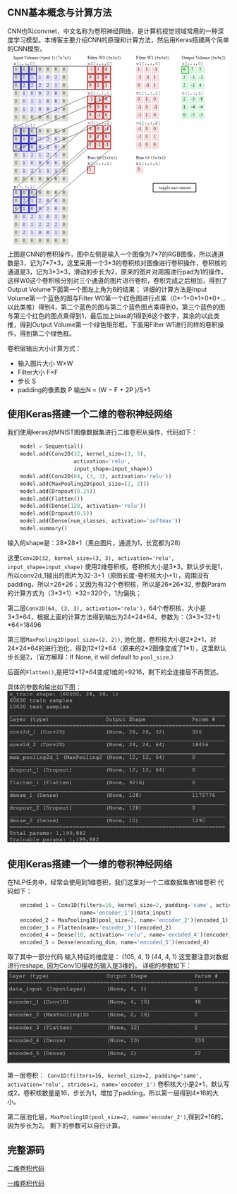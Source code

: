 ## CNN基本概念与计算方法
CNN也叫convnet，中文名称为卷积神经网络，是计算机视觉领域常用的一种深度学习模型。本博客主要介绍CNN的原理和计算方法，然后用Keras搭建两个简单的CNN模型。
![CNN结构.png](https://github.com/guangxush/iTechHeart/blob/master/image/CNN/CNN1.png)
上图是CNN的卷积操作，图中左侧是输入一个图像为7\*7的RGB图像，所以通道数是3，记为7\*7\*3，这里采用一个3*3的卷积核对图像进行卷积操作，卷积核的通道是3，记为3\*3\*3，滑动的步长为2，原来的图片对周围进行pad为1的操作，这样W0这个卷积核分别对三个通道的图片进行卷积，卷积完成之后相加，得到了Output Volume下面第一个图左上角为6的结果；
详细的计算方法是Input Volume第一个蓝色的图与Filter W0第一个红色图进行点乘（0\*-1+0\*1+0\*0+...以此类推）得到4，第二个蓝色的图与第二个蓝色图点乘得到0，第三个蓝色的图与第三个红色的图点乘得到1，最后加上bias的1得到6这个数字，其余的以此类推，得到Output Volume第一个绿色矩形框，下面用Filter W1进行同样的卷积操作，得到第二个绿色框。

卷积层输出大小计算方式：
- 输入图片大小 W×W
- Filter大小 F×F
- 步长 S
- padding的像素数 P
输出N = (W − F + 2P )/S+1

## 使用Keras搭建一个二维的卷积神经网络
我们使用keras对MNIST图像数据集进行二维卷积从操作，代码如下：
```python
    model = Sequential()
    model.add(Conv2D(32, kernel_size=(3, 3),
                     activation='relu',
                     input_shape=input_shape))
    model.add(Conv2D(64, (3, 3), activation='relu'))
    model.add(MaxPooling2D(pool_size=(2, 2)))
    model.add(Dropout(0.25))
    model.add(Flatten())
    model.add(Dense(128, activation='relu'))
    model.add(Dropout(0.5))
    model.add(Dense(num_classes, activation='softmax'))
    model.summary()
```
输入的shape是：28\*28\*1（黑白图片，通道为1，长宽都为28）

这里```Conv2D(32, kernel_size=(3, 3),
                     activation='relu',
                     input_shape=input_shape)```
使用2维卷积核，卷积核大小是3\*3，默认步长是1，所以conv2d_1输出的图片为32-3+1（原图长度-卷积核大小+1），周围没有padding，所以=26\*26；又因为有32个卷积核，所以是26\*26\*32, 参数Param的计算方式为（3\*3+1）\*32=320个，1为偏执；



第二层```Conv2D(64, (3, 3), activation='relu')```，64个卷积核，大小是3\*3\*64，根据上面的计算方法得到输出为24\*24\*64，参数为：（3\*3\*32+1）\*64=18496

第三层```MaxPooling2D(pool_size=(2, 2))```, 池化层，卷积核大小是2\*2\*1，对24\*24\*64的进行池化，得到12\*12\*64（原来的2*2图像变成了1\*1），这里默认步长是2，（官方解释：If None, it will default to `pool_size`.）

后面的```Flatten()```,是把12\*12\*64变成1维的=9216，剩下的全连接层不再赘述。

具体的参数和输出如下图：
![image.png](https://github.com/guangxush/iTechHeart/blob/master/image/CNN/CNN2.png)


## 使用Keras搭建一个一维的卷积神经网络
在NLP任务中，经常会使用到1维卷积，我们这里对一个二维数据集做1维卷积
代码如下：
```python
    encoded_1 = Conv1D(filters=16, kernel_size=2, padding='same', activation='relu', strides=1,
                       name='encoder_1')(data_input)
    encoded_2 = MaxPooling1D(pool_size=2, name='encoder_2')(encoded_1)
    encoder_3 = Flatten(name='encoder_3')(encoded_2)
    encoded_4 = Dense(10, activation='relu', name='encoded_4')(encoder_3)
    encoded_5 = Dense(encoding_dim, name='encoded_5')(encoded_4)
```
取了其中一部分代码
输入特征的维度是：
(105, 4, 1)
(44, 4, 1)
这里要注意对数据进行reshape, 因为Conv1D接收的输入是3维的。
详细的参数如下：
![image.png](https://github.com/guangxush/iTechHeart/blob/master/image/CNN/CNN3.png)

第一层卷积：``` Conv1D(filters=16, kernel_size=2, padding='same', activation='relu', strides=1,
                       name='encoder_1')```
卷积核大小是2\*1，默认写成2，卷积核数量是16，步长为1，增加了padding，所以第一层得到4\*16的大小。

第二层池化层，```MaxPooling1D(pool_size=2, name='encoder_2')```,得到2\*16的，因为步长为2。
剩下的参数可以自行计算。

## 完整源码

[二维卷积代码](https://github.com/guangxush/AutoEncoders/blob/master/test.py)

[一维卷积代码](https://github.com/guangxush/AutoEncoders/blob/master/base_cnn.py)
